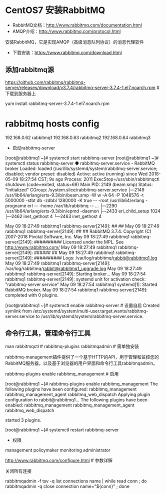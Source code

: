 # CentOS7 安装RabbitMQ

- RabbitMQ文档：http://www.rabbitmq.com/documentation.html
- AMQP介绍：http://www.rabbitmq.com/protocol.html

安装RabbitMQ，它是实现AMQP（高级消息队列协议）的消息代理软件

- 下载安装：https://www.rabbitmq.com/download.html

## 添加rabbitmq源

https://github.com/rabbitmq/rabbitmq-server/releases/download/v3.7.4/rabbitmq-server-3.7.4-1.el7.noarch.rpm # 下载到服务器上

yum install rabbitmq-server-3.7.4-1.el7.noarch.rpm

# rabbitmq hosts config
192.168.0.62 rabbitmq1
192.168.0.63 rabbitmq2
192.168.0.64 rabbitmq3

- 启动rabbitmq-server

[root@rabbitmq1 ~]# systemctl start rabbitmq-server 
[root@rabbitmq1 ~]# systemctl status rabbitmq-server
● rabbitmq-server.service - RabbitMQ broker
   Loaded: loaded (/usr/lib/systemd/system/rabbitmq-server.service; disabled; vendor preset: disabled)
   Active: active (running) since Wed 2018-05-09 18:27:54 CST; 9s ago
  Process: 2011 ExecStop=/usr/sbin/rabbitmqctl shutdown (code=exited, status=69)
 Main PID: 2149 (beam.smp)
   Status: "Initialized"
   CGroup: /system.slice/rabbitmq-server.service
           ├─2149 /usr/lib64/erlang/erts-9.3/bin/beam.smp -W w -A 64 -P 1048576 -t 5000000 -stbt db -zdbbl 1280000 -K true -- -root /usr/lib64/erlang -progname erl -- -home /var/lib/rabbitmq -- ...
           ├─2290 /usr/lib64/erlang/erts-9.3/bin/epmd -daemon
           ├─2433 erl_child_setup 1024
           ├─2462 inet_gethost 4
           └─2463 inet_gethost 4

May 09 18:27:49 rabbitmq1 rabbitmq-server[2149]: ##  ##
May 09 18:27:49 rabbitmq1 rabbitmq-server[2149]: ##  ##      RabbitMQ 3.7.4. Copyright (C) 2007-2018 Pivotal Software, Inc.
May 09 18:27:49 rabbitmq1 rabbitmq-server[2149]: ##########  Licensed under the MPL.  See http://www.rabbitmq.com/
May 09 18:27:49 rabbitmq1 rabbitmq-server[2149]: ######  ##
May 09 18:27:49 rabbitmq1 rabbitmq-server[2149]: ##########  Logs: /var/log/rabbitmq/rabbit@rabbitmq1.log
May 09 18:27:49 rabbitmq1 rabbitmq-server[2149]: /var/log/rabbitmq/rabbit@rabbitmq1_upgrade.log
May 09 18:27:49 rabbitmq1 rabbitmq-server[2149]: Starting broker...
May 09 18:27:54 rabbitmq1 rabbitmq-server[2149]: systemd unit for activation check: "rabbitmq-server.service"
May 09 18:27:54 rabbitmq1 systemd[1]: Started RabbitMQ broker.
May 09 18:27:54 rabbitmq1 rabbitmq-server[2149]: completed with 0 plugins.

[root@rabbitmq1 ~]# systemctl enable rabbitmq-server # 设置自启
Created symlink from /etc/systemd/system/multi-user.target.wants/rabbitmq-server.service to /usr/lib/systemd/system/rabbitmq-server.service.


## 命令行工具，管理命令行工具

man rabbitmqctl  # 
rabbitmq-plugins
rabbitmqadmin # 需单独安装

rabbitmq-management插件提供了一个基于HTTP的API，用于管理和监控您的RabbitMQ服务器，以及基于浏览器的用户界面和命令行工具rabbitmqadmin。

rabbitmq-plugins enable rabbitmq_management # 启用

[root@rabbitmq1 ~]# rabbitmq-plugins enable rabbitmq_management
The following plugins have been configured:
  rabbitmq_management
  rabbitmq_management_agent
  rabbitmq_web_dispatch
Applying plugin configuration to rabbit@rabbitmq1...
The following plugins have been enabled:
  rabbitmq_management
  rabbitmq_management_agent
  rabbitmq_web_dispatch

started 3 plugins.

[root@rabbitmq1 ~]# systemctl restart rabbitmq-server

- 权限

management policymaker monitoring administrator

http://www.rabbitmq.com/configure.html # 参数详解

关闭所有连接

rabbitmqadmin -f tsv -q list connections name | while read conn ; do rabbitmqadmin -q close connection name="${conn}" ; done
